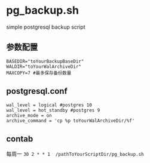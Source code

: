 # pg_backup.sh
simple postgresql backup script
## 参数配置  
```
BASEDIR="toYourBackupBaseDir"  
WALDIR="toYourWalArchiveDir"
MAXCOPY=7 #最多保存备份数量
```
## postgresql.conf
```
wal_level = logical #postgres 10
wal_level = hot_standby #postgres 9
archive_mode = on
archive_command = 'cp %p toYourWalArchiveDir/%f'
```
## contab
每周一 
```30 2 * * 1  /pathToYourScriptDir/pg_backup.sh```
  


